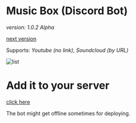 # Music Box (Discord Bot)

_version: 1.0.2 Alpha_

[next version](https://github.com/daviddev16/java-musicbox/tree/Development)

Supports: _Youtube (no link)_, _Soundcloud (by URL)_

![list](https://i.imgur.com/T2ldUwI.png)


# Add it to your server 

[click here](https://discord.com/api/oauth2/authorize?client_id=892542872811884584&permissions=414467869760&scope=bot)

The bot might get offline sometimes for deploying.
